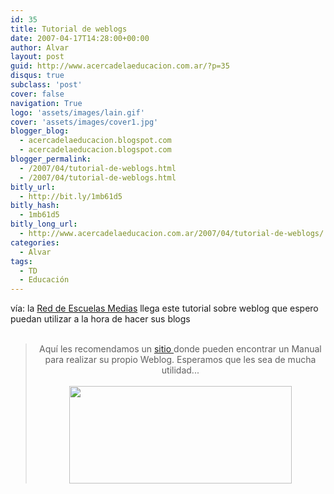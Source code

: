 ```yaml
---
id: 35
title: Tutorial de weblogs
date: 2007-04-17T14:28:00+00:00
author: Alvar
layout: post
guid: http://www.acercadelaeducacion.com.ar/?p=35
disqus: true
subclass: 'post'
cover: false
navigation: True
logo: 'assets/images/lain.gif'
cover: 'assets/images/cover1.jpg'
blogger_blog:
  - acercadelaeducacion.blogspot.com
  - acercadelaeducacion.blogspot.com
blogger_permalink:
  - /2007/04/tutorial-de-weblogs.html
  - /2007/04/tutorial-de-weblogs.html
bitly_url:
  - http://bit.ly/1mb61d5
bitly_hash:
  - 1mb61d5
bitly_long_url:
  - http://www.acercadelaeducacion.com.ar/2007/04/tutorial-de-weblogs/
categories:
  - Alvar
tags:
  - TD
  - Educación
---
```

vía: la <a href="http://www.buenosaires.gov.ar/blog/educacion/2007/04/17/tutorial-weblog/trackback/">Red de Escuelas Medias</a> llega este tutorial sobre weblog que espero puedan utilizar a la hora de hacer sus blogs<br /><br /><div style="text-align:center;"><blockquote>Aquí les recomendamos un <a target="_blank" href="http://culturaclasicasagunt.wikispaces.com/space/showimage/Tutorial+Blogger+Beta.pdf">sitio </a>donde pueden encontrar un Manual para realizar su propio Weblog. Esperamos que les sea de mucha utilidad...<br /><br /><a href="http://culturaclasicasagunt.wikispaces.com/space/showimage/Tutorial+Blogger+Beta.pdf"><img style="cursor:pointer;width:356px;height:156px;" src="http://www.buenosaires.gov.ar/blog/wp-inst/wp-content/blogs.dir/4/files/2007/04/manual%20weblog.png" alt="" border="0" /></a></blockquote></div> <p></p>
